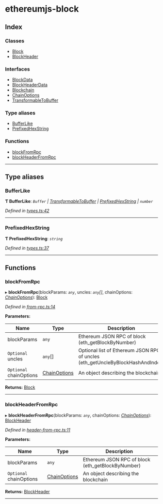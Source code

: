 # ethereumjs-block

## Index

### Classes

- [Block](classes/block.md)
- [BlockHeader](classes/blockheader.md)

### Interfaces

- [BlockData](interfaces/blockdata.md)
- [BlockHeaderData](interfaces/blockheaderdata.md)
- [Blockchain](interfaces/blockchain.md)
- [ChainOptions](interfaces/chainoptions.md)
- [TransformableToBuffer](interfaces/transformabletobuffer.md)

### Type aliases

- [BufferLike](#bufferlike)
- [PrefixedHexString](#prefixedhexstring)

### Functions

- [blockFromRpc](#blockfromrpc)
- [blockHeaderFromRpc](#blockheaderfromrpc)

---

## Type aliases

<a id="bufferlike"></a>

### BufferLike

**Ƭ BufferLike**: _`Buffer` \| [TransformableToBuffer](interfaces/transformabletobuffer.md) \| [PrefixedHexString](#prefixedhexstring) \| `number`_

_Defined in [types.ts:42](https://github.com/ethereumjs/ethereumjs-vm/blob/d2b1b34/packages/block/src/types.ts#L42)_

---

<a id="prefixedhexstring"></a>

### PrefixedHexString

**Ƭ PrefixedHexString**: _`string`_

_Defined in [types.ts:37](https://github.com/ethereumjs/ethereumjs-vm/blob/d2b1b34/packages/block/src/types.ts#L37)_

---

## Functions

<a id="blockfromrpc"></a>

### blockFromRpc

▸ **blockFromRpc**(blockParams: _`any`_, uncles: _`any`[]_, chainOptions: _[ChainOptions](interfaces/chainoptions.md)_): [Block](classes/block.md)

_Defined in [from-rpc.ts:14](https://github.com/ethereumjs/ethereumjs-vm/blob/d2b1b34/packages/block/src/from-rpc.ts#L14)_

**Parameters:**

| Name                    | Type                                       | Description                                                                    |
| ----------------------- | ------------------------------------------ | ------------------------------------------------------------------------------ |
| blockParams             | `any`                                      | Ethereum JSON RPC of block (eth_getBlockByNumber)                              |
| `Optional` uncles       | `any`[]                                    | Optional list of Ethereum JSON RPC of uncles (eth_getUncleByBlockHashAndIndex) |
| `Optional` chainOptions | [ChainOptions](interfaces/chainoptions.md) | An object describing the blockchain                                            |

**Returns:** [Block](classes/block.md)

---

<a id="blockheaderfromrpc"></a>

### blockHeaderFromRpc

▸ **blockHeaderFromRpc**(blockParams: _`any`_, chainOptions: _[ChainOptions](interfaces/chainoptions.md)_): [BlockHeader](classes/blockheader.md)

_Defined in [header-from-rpc.ts:11](https://github.com/ethereumjs/ethereumjs-vm/blob/d2b1b34/packages/block/src/header-from-rpc.ts#L11)_

**Parameters:**

| Name                    | Type                                       | Description                                       |
| ----------------------- | ------------------------------------------ | ------------------------------------------------- |
| blockParams             | `any`                                      | Ethereum JSON RPC of block (eth_getBlockByNumber) |
| `Optional` chainOptions | [ChainOptions](interfaces/chainoptions.md) | An object describing the blockchain               |

**Returns:** [BlockHeader](classes/blockheader.md)

---
